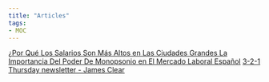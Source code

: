 ```yaml
---
title: "Articles"
tags:
- MOC
---
```


[¿Por Qué Los Salarios Son Más Altos en Las Ciudades Grandes La Importancia Del Poder De Monopsonio en El Mercado Laboral Español](notes/literature-notes/Articles/¿Por%20Qué%20Los%20Salarios%20Son%20Más%20Altos%20en%20Las%20Ciudades%20Grandes%20La%20Importancia%20Del%20Poder%20De%20Monopsonio%20en%20El%20Mercado%20Laboral%20Español.md)
[3-2-1 Thursday newsletter - James Clear](3-2-1%20Thursday%20newsletter%20-%20James%20Clear)

